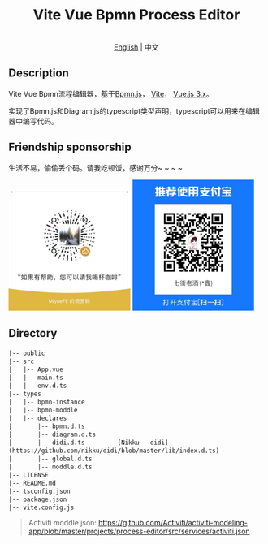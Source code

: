 <div align="center">
    <h1>Vite Vue Bpmn Process Editor</h1>
    <br />
    <a href="https://github.com/moon-studio/vite-vue-bpmn-process/blob/main/README.md">English</a> | 中文
    <br />
</div>

## Description

Vite Vue Bpmn流程编辑器，基于[Bpmn.js](https://github.com/bpmn-io/bpmn-js)， [Vite](https://vitejs.dev)， [Vue.js 3.x](https://vuejs.org/)。

实现了Bpmn.js和Diagram.js的typescript类型声明，typescript可以用来在编辑器中编写代码。

## Friendship sponsorship

生活不易，偷偷丢个码。请我吃顿饭，感谢万分~ ~ ~ ~

<img alt="微信" src="/public/wechat.jpg" width="240" style="display: inline-block"/>
<img alt="支付宝" src="/public/alipay.png" width="240" style="display: inline-block"/>


## Directory

```
|-- public
|-- src
|   |-- App.vue
|   |-- main.ts
|   |-- env.d.ts
|-- types
|   |-- bpmn-instance
|   |-- bpmn-moddle
|   |-- declares
|       |-- bpmn.d.ts
|       |-- diagram.d.ts
|       |-- didi.d.ts         [Nikku - didi](https://github.com/nikku/didi/blob/master/lib/index.d.ts)
|       |-- global.d.ts
|       |-- moddle.d.ts
|-- LICENSE
|-- README.md
|-- tsconfig.json
|-- package.json
|-- vite.config.js
```


> 
> Activiti moddle json: https://github.com/Activiti/activiti-modeling-app/blob/master/projects/process-editor/src/services/activiti.json

